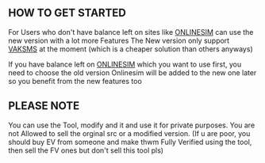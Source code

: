 HOW TO GET STARTED
------------------------------------
For Users who don't have balance left on sites like [ONLINESIM](https://onlinesim.io) can use the new version with a lot more Features
The New version only support [VAKSMS](https://vak-sms.com) at the moment (which is a cheaper solution than others anyways)

If you have balance left on [ONLINESIM](https://onlinesim.io) which you want to use first, you need to choose the old version
Onlinesim will be added to the new one later so you benefit from the new features too



PLEASE NOTE
------------------------------------
You can use the Tool, modify and it and use it for private purposes. You are not Allowed to sell the orginal src or a modified version.
(If u are poor, you should buy EV from someone and make thwm Fully Verified using the tool, then sell the FV ones but don't sell this tool pls)
